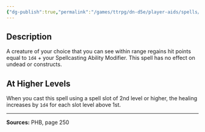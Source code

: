 ```yaml
---
{"dg-publish":true,"permalink":"/games/ttrpg/dn-d5e/player-aids/spells/level-1/healing-word/","tags":["ttrpg/dnd/5e","verbal","spell"],"noteIcon":""}
---
```



## Description
A creature of your choice that you can see within range regains hit points equal to `1d4` + your Spellcasting Ability Modifier.
This spell has no effect on undead or constructs.

## At Higher Levels
When you cast this spell using a spell slot of 2nd level or higher, the healing increases by `1d4` for each slot level above 1st.

---

**Sources:** PHB, page 250
